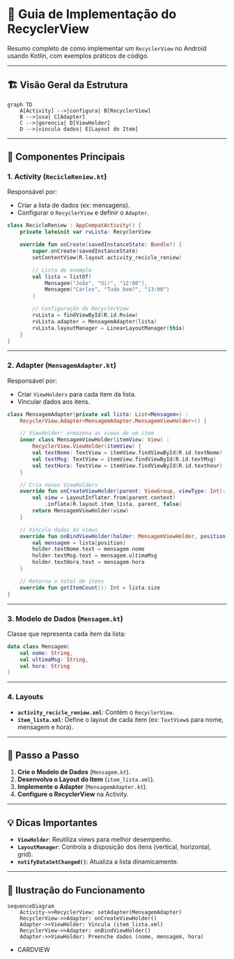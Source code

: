 # 📱 Guia de Implementação do RecyclerView  

Resumo completo de como implementar um `RecyclerView` no Android usando Kotlin, com exemplos práticos de código.  

---

## 🏗️ **Visão Geral da Estrutura**  
```mermaid  
graph TD  
    A[Activity] -->|configura| B[RecyclerView]  
    B -->|usa| C[Adapter]  
    C -->|gerencia| D[ViewHolder]  
    D -->|vincula dados| E[Layout do Item]  
```  

---

## 🔑 **Componentes Principais**  

### 1. **Activity (`RecicleReniew.kt`)**  
Responsável por:  
- Criar a lista de dados (ex: mensagens).  
- Configurar o `RecyclerView` e definir o `Adapter`.  

```kotlin  
class RecicleReniew : AppCompatActivity() {  
    private lateinit var rvLista: RecyclerView  

    override fun onCreate(savedInstanceState: Bundle?) {  
        super.onCreate(savedInstanceState)  
        setContentView(R.layout.activity_recicle_reniew)  

        // Lista de exemplo  
        val lista = listOf(  
            Mensagem("João", "Oi!", "12:00"),  
            Mensagem("Carlos", "Tudo bem?", "13:00")  
        )  

        // Configuração do RecyclerView  
        rvLista = findViewById(R.id.Rview)  
        rvLista.adapter = MensagemAdapter(lista)  
        rvLista.layoutManager = LinearLayoutManager(this)  
    }  
}  
```  

---

### 2. **Adapter (`MensagemAdapter.kt`)**  
Responsável por:  
- Criar `ViewHolders` para cada item da lista.  
- Vincular dados aos itens.  

```kotlin  
class MensagemAdapter(private val lista: List<Mensagem>) :  
    RecyclerView.Adapter<MensagemAdapter.MensagemViewHolder>() {  

    // ViewHolder: armazena as views de um item  
    inner class MensagemViewHolder(itemView: View) :  
        RecyclerView.ViewHolder(itemView) {  
        val textNome: TextView = itemView.findViewById(R.id.textNome)  
        val textMsg: TextView = itemView.findViewById(R.id.textMsg)  
        val textHora: TextView = itemView.findViewById(R.id.texthour)  
    }  

    // Cria novos ViewHolders  
    override fun onCreateViewHolder(parent: ViewGroup, viewType: Int): MensagemViewHolder {  
        val view = LayoutInflater.from(parent.context)  
            .inflate(R.layout.item_lista, parent, false)  
        return MensagemViewHolder(view)  
    }  

    // Vincula dados às views  
    override fun onBindViewHolder(holder: MensagemViewHolder, position: Int) {  
        val mensagem = lista[position]  
        holder.textNome.text = mensagem.nome  
        holder.textMsg.text = mensagem.ultimaMsg  
        holder.textHora.text = mensagem.hora  
    }  

    // Retorna o total de itens  
    override fun getItemCount(): Int = lista.size  
}  
```  

---

### 3. **Modelo de Dados (`Mensagem.kt`)**  
Classe que representa cada item da lista:  
```kotlin  
data class Mensagem(  
    val nome: String,  
    val ultimaMsg: String,  
    val hora: String  
)  
```  

---

### 4. **Layouts**  
- **`activity_recicle_reniew.xml`**: Contém o `RecyclerView`.  
- **`item_lista.xml`**: Define o layout de cada item (ex: `TextView`s para nome, mensagem e hora).  

---

## 📌 **Passo a Passo**  
1. **Crie o Modelo de Dados** (`Mensagem.kt`).  
2. **Desenvolva o Layout do Item** (`item_lista.xml`).  
3. **Implemente o Adapter** (`MensagemAdapter.kt`).  
4. **Configure o RecyclerView** na Activity.  

---

## 💡 **Dicas Importantes**  
- **`ViewHolder`**: Reutiliza views para melhor desempenho.  
- **`LayoutManager`**: Controla a disposição dos itens (vertical, horizontal, grid).  
- **`notifyDataSetChanged()`**: Atualiza a lista dinamicamente.  

---

## 📸 **Ilustração do Funcionamento**  
```mermaid  
sequenceDiagram  
    Activity->>RecyclerView: setAdapter(MensagemAdapter)  
    RecyclerView->>Adapter: onCreateViewHolder()  
    Adapter->>ViewHolder: Vincula (item_lista.xml)  
    RecyclerView->>Adapter: onBindViewHolder()  
    Adapter->>ViewHolder: Preenche dados (nome, mensagem, hora)  
```  

+ CARDVIEW
